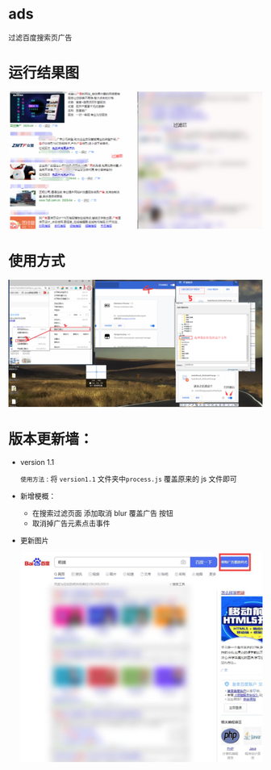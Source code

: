 # ads
过滤百度搜索页广告
# 运行结果图
![images](https://github.com/Keviniswhite/ads/blob/master/result.png)
# 使用方式
![images](https://github.com/Keviniswhite/ads/blob/master/used.png)

# 版本更新墙：

- version 1.1

  ``使用方法`` : 将 ``version1.1`` 文件夹中``process.js`` 覆盖原来的 js 文件即可

- 新增梗概：

  - 在搜索过滤页面 添加取消 blur 覆盖广告 按钮
  - 取消掉广告元素点击事件

- 更新图片

  ![images](https://github.com/Keviniswhite/ads/blob/master/version1.1.jpg)